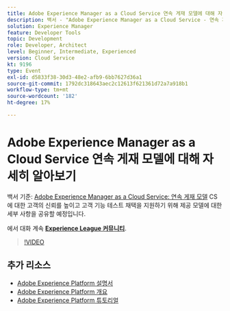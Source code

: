 ```yaml
---
title: Adobe Experience Manager as a Cloud Service 연속 게재 모델에 대해 자세히 알아보기
description: 백서 - "Adobe Experience Manager as a Cloud Service - 연속 제공 모델"을 기반으로 CS에 대한 고객의 신뢰를 높이고 고객 기능 테스트 채택을 지원하기 위해 제공 모델에 대한 세부 사항을 공유할 것입니다.
solution: Experience Manager
feature: Developer Tools
topic: Development
role: Developer, Architect
level: Beginner, Intermediate, Experienced
version: Cloud Service
kt: 9196
type: Event
exl-id: d5833f38-30d3-48e2-afb9-6bb7627d36a1
source-git-commit: 1792dc318643aec2c12613f621361d72a7a918b1
workflow-type: tm+mt
source-wordcount: '182'
ht-degree: 17%

---
```


# Adobe Experience Manager as a Cloud Service 연속 게재 모델에 대해 자세히 알아보기

백서 기준: [Adobe Experience Manager as a Cloud Service: 연속 게재 모델](https://fieldreadiness-adobe.highspot.com/items/5ea322e1c714336c23b32599?mkt_tok=eyJpIjoiWlRRNE1qQXlObVV3T0dFNCIsInQiOiJTckVtS1RtWjNCcExxQ3JPYWQ4bENhXC9DNVNRZ0tnNU83MVkraCtaN1NWbUlWU1wvWmJMejY2XC9FYkhBS1gwdjJleHpSY3ZoREJmXC9oanJRTFkzeEplXC9xK1o0TTBvd096b1wvT3BidEMwUGlYMDQxXC91WUk5K2l1ZE83MHV5amhlSkwifQ%3D%3D#1)  CS에 대한 고객의 신뢰를 높이고 고객 기능 테스트 채택을 지원하기 위해 제공 모델에 대한 세부 사항을 공유할 예정입니다.

에서 대화 계속 **[Experience League 커뮤니티](https://adobe.ly/3i9XWo8)**.

>[!VIDEO](https://video.tv.adobe.com/v/337720/?quality=12&learn=on&hidetitle=true)

## 추가 리소스

- [Adobe Experience Platform 설명서](https://experienceleague.adobe.com/docs/experience-platform.html)
- [Adobe Experience Platform 개요](https://experienceleague.adobe.com/docs/experience-platform/landing/home.html?lang=ko)
- [Adobe Experience Platform 튜토리얼](https://experienceleague.adobe.com/docs/platform-learn/tutorials/overview.html?lang=en)
